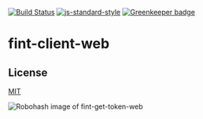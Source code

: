 [![Build Status](https://travis-ci.org/telemark/fint-client-web.svg?branch=master)](https://travis-ci.org/telemark/fint-client-web)
[![js-standard-style](https://img.shields.io/badge/code%20style-standard-brightgreen.svg?style=flat)](https://github.com/feross/standard)
[![Greenkeeper badge](https://badges.greenkeeper.io/telemark/fint-client-web.svg)](https://greenkeeper.io/)

# fint-client-web

## License

[MIT](LICENSE)

![Robohash image of fint-get-token-web](https://robots.kebabstudios.party/fint-client-web.png "Robohash image of fint-client-web")
